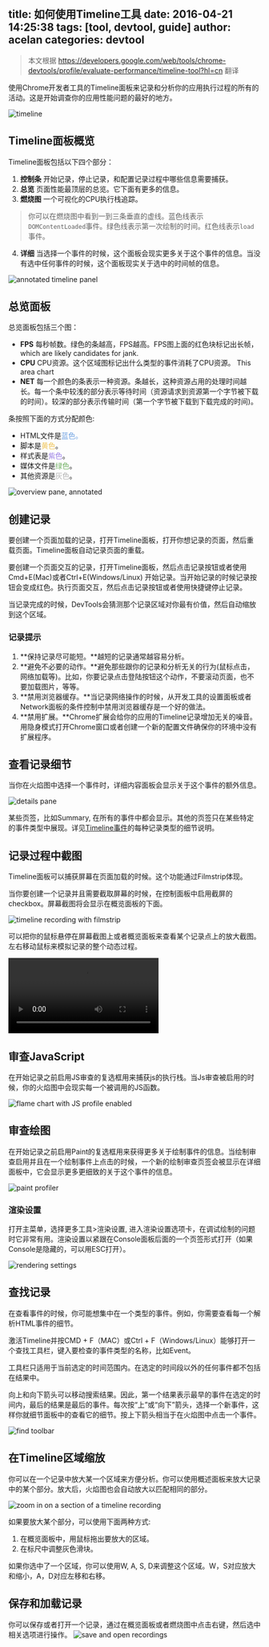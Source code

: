 title: 如何使用Timeline工具
date: 2016-04-21 14:25:38
tags: [tool, devtool, guide]
author: acelan
categories: devtool
---
> 本文根据 https://developers.google.com/web/tools/chrome-devtools/profile/evaluate-performance/timeline-tool?hl=cn 翻译

使用Chrome开发者工具的Timeline面板来记录和分析你的应用执行过程的所有的活动。这是开始调查你的应用性能问题的最好的地方。

![timeline](timeline-panel.png)


## Timeline面板概览
Timeline面板包括以下四个部分：

1. **控制条** 开始记录，停止记录，和配置记录过程中哪些信息需要捕获。
2. **总览** 页面性能最顶层的总览。它下面有更多的信息。
3. **燃烧图**  一个可视化的CPU执行栈追踪。

>你可以在燃烧图中看到一到三条垂直的虚线。蓝色线表示`DOMContentLoaded`事件。绿色线表示第一次绘制的时间。红色线表示`load`事件。

4. **详细** 当选择一个事件的时候，这个面板会现实更多关于这个事件的信息。当没有选中任何事件的时候，这个面板现实关于选中的时间帧的信息。


![annotated timeline panel](timeline-annotated.png)

## 总览面板

总览面板包括三个图：
* **FPS** 每秒帧数。绿色的条越高，FPS越高。FPS图上面的红色块标记出长帧，which are likely candidates for jank.
* **CPU** CPU资源。这个区域图标记出什么类型的事件消耗了CPU资源。 This area chart 
* **NET** 每一个颜色的条表示一种资源。条越长，这种资源占用的处理时间越长。每一个条中较浅的部分表示等待时间（资源请求到资源第一个字节被下载的时间）。较深的部分表示传输时间（第一个字节被下载到下载完成的时间)。

条按照下面的方式分配颜色:
* HTML文件是<span style="color:hsl(214, 67%, 66%)">蓝色<span>。
* 脚本是<span style="color:hsl(43, 83%, 64%)">黄色</span>。
* 样式表是<span style="color:hsl(256, 67%, 70%)">紫色</span>。
* 媒体文件是<span style="color:hsl(109, 33%, 55%)">绿色</span>。
* 其他资源是<span style="color:hsl(0, 0%, 70%)">灰色</span>。

![overview pane, annotated](overview-annotated.jpg)

## 创建记录

要创建一个页面加载的记录，打开Timeline面板，打开你想记录的页面，然后重载页面。Timeline面板自动记录页面的重载。

要创建一个页面交互的记录，打开Timeline面板，然后点击记录按钮或者使用Cmd+E(Mac)或者Ctrl+E(Windows/Linux) 开始记录。当开始记录的时候记录按钮会变成红色。执行页面交互，然后点击记录按钮或者使用快捷键停止记录。

当记录完成的时候，DevTools会猜测那个记录区域对你最有价值，然后自动缩放到这个区域。

### 记录提示
1. **保持记录尽可能短。**越短的记录通常越容易分析。
2. **避免不必要的动作。**避免那些跟你的记录和分析无关的行为(鼠标点击，网络加载等)。比如，你要记录点击登陆按钮这个动作，不要滚动页面，也不要加载图片，等等。
3. **禁用浏览器缓存。**当记录网络操作的时候，从开发工具的设置面板或者Network面板的条件控制中禁用浏览器缓存是一个好的做法。
4. **禁用扩展。**Chrome扩展会给你的应用的Timeline记录增加无关的噪音。用隐身模式打开Chrome窗口或者创建一个新的配置文件确保你的环境中没有扩展程序。


## 查看记录细节

当你在火焰图中选择一个事件时，详细内容面板会显示关于这个事件的额外信息。

![details pane](details-pane.png)

某些页签，比如Summary, 在所有的事件中都会显示。其他的页签只在某些特定的事件类型中展现。详见[Timeline事件](/xfe/2016/04/22/timeline-event-reference/#more)的每种记录类型的细节说明。


## 记录过程中截图

Timeline面板可以捕获屏幕在页面加载的时候。这个功能通过Filmstrip体现。

当你要创建一个记录并且需要截取屏幕的时候，在控制面板中启用截屏的checkbox。屏幕截图将会显示在概览面板的下面。

![timeline recording with filmstrip](timeline-filmstrip.png)

可以把你的鼠标悬停在屏幕截图上或者概览面板来查看某个记录点上的放大截图。左右移动鼠标来模拟记录的整个动态过程。

<video src="https://developers.google.com/web/tools/chrome-devtools/profile/evaluate-performance/animations/hover.mp4" controls></video>


## 审查JavaScript

在开始记录之前启用JS审查的复选框用来捕获js的执行栈。当Js审查被启用的时候，你的火焰图中会现实每一个被调用的JS函数。

![flame chart with JS profile enabled](js-profile.png)

## 审查绘图

在开始记录之前启用Paint的复选框用来获得更多关于绘制事件的信息。当绘制审查启用并且在一个绘制事件上点击的时候，一个新的绘制审查页签会被显示在详细面板中，它会显示更多更细致的关于这个事件的信息。

![paint profiler](paint-profiler.png)

### 渲染设置
打开主菜单，选择更多工具>渲染设置, 进入渲染设置选项卡，在调试绘制的问题时它非常有用。渲染设置以紧跟在Console面板后面的一个页签形式打开（如果Console是隐藏的，可以用ESC打开）。

![rendering settings](rendering-settings.png)

## 查找记录

在查看事件的时候，你可能想集中在一个类型的事件。例如，你需要查看每一个解析HTML事件的细节。

激活Timeline并按CMD + F（MAC）或Ctrl + F（Windows/Linux）能够打开一个查找工具栏，键入要检查的事件类型的名称，比如Event。

工具栏只适用于当前选定的时间范围内。在选定的时间段以外的任何事件都不包括在结果中。

向上和向下箭头可以移动搜索结果。因此，第一个结果表示最早的事件在选定的时间内，最后的结果是最后的事件。每次按“上”或“向下”箭头，选择一个新事件，这样你就细节面板中的查看它的细节。按上下箭头相当于在火焰图中点击一个事件。

![find toolbar](find-toolbar.png)

## 在Timeline区域缩放

你可以在一个记录中放大某一个区域来方便分析。你可以使用概述面板来放大记录中的某个部分。放大后，火焰图也会自动放大以匹配相同的部分。

![zoom in on a section of a timeline recording](zoom.png)

如果要放大某个部分，可以使用下面两种方式:

1. 在概览面板中，用鼠标拖出要放大的区域。
2. 在标尺中调整灰色滑块。

如果你选中了一个区域，你可以使用W, A, S, D来调整这个区域。W，S对应放大和缩小，A，D对应左移和右移。

## 保存和加载记录
你可以保存或者打开一个记录，通过在概览面板或者燃烧图中点击右键，然后选中相关选项进行操作。
![save and open recordings](save-open.png)